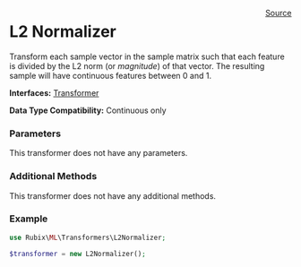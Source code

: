<span style="float:right;"><a href="https://github.com/RubixML/RubixML/blob/master/src/Transformers/L2Normalizer.php">Source</a></span>

# L2 Normalizer
Transform each sample vector in the sample matrix such that each feature is divided by the L2 norm (or *magnitude*) of that vector. The resulting sample will have continuous features between 0 and 1.

**Interfaces:** [Transformer](api.md#transformer)

**Data Type Compatibility:** Continuous only

### Parameters
This transformer does not have any parameters.

### Additional Methods
This transformer does not have any additional methods.

### Example
```php
use Rubix\ML\Transformers\L2Normalizer;

$transformer = new L2Normalizer();
```